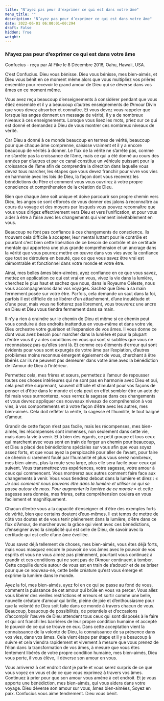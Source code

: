 ```yaml
---
title: "N’ayez pas peur d’exprimer ce qui est dans votre âme"
menu_title: ""
description: "N’ayez pas peur d’exprimer ce qui est dans votre âme"
date: 2022-06-01 06:00:01+00:294
draft: False
hidden: True
weight:
---
```

### N’ayez pas peur d’exprimer ce qui est dans votre âme

Confucius - reçu par Al Fike le 8 Décembre 2016, Oahu, Hawaii, USA.

C’est Confucius. Dieu vous bénisse. Dieu vous bénisse, mes bien-aimés, et Dieu vous bénit en ce moment même alors que vous multipliez vos prières ensemble pour recevoir le grand amour de Dieu qui se déverse dans vos âmes en ce moment même.

Vous avez reçu beaucoup d’enseignements à considérer pendant que vous étiez ensemble et il y a beaucoup d’autres enseignements de l’Amour Divin que vous devez absorber et connaître. Et vous devez vous rappeler que lorsque les anges donnent un message de vérité, il y a de nombreux niveaux à ces enseignements. Lorsque vous lisez les mots, priez sur ce qui est donné et demandez à Dieu de vous montrer ces nombreux niveaux de vérité.

Car Dieu a donné à ce monde beaucoup en termes de vérité, beaucoup pour que chaque âme comprenne, saisisse vraiment et il y a encore beaucoup de vérités à donner. Le flux de la vérité ne s’arrête pas, comme ne s’arrête pas la croissance de l’âme, mais ce qui a été donné au cours des années par d’autres et par ce canal constitue un véhicule puissant pour la croissance de l’âme afin de comprendre la direction dans laquelle vous devez tous marcher, les étapes que vous devez franchir pour vivre vos vies en harmonie avec les lois de Dieu, la façon dont vous recevrez les bénédictions du Père et comment vous vous ouvrirez à votre propre conscience et compréhension de la création de Dieu.

Bien que chaque âme soit unique et doive parcourir son propre chemin vers Dieu, les anges se sont efforcés de vous donner des jalons à reconnaître au cours du voyage et des moyens par lesquels vous pouvez reconnaître que vous vous dirigez effectivement vers Dieu et vers l’unification, et pour vous aider à être à l’aise avec les changements qui viennent inévitablement en vous.

Beaucoup ne font pas confiance à ces changements de conscience. Ils trouvent cela difficile à accepter, leur mental luttant pour le contrôle et pourtant c’est bien cette libération de ce besoin de contrôle et de certitude mentale qui apportera une plus grande compréhension et un ancrage dans la vérité que vous pourrez mettre en œuvre dans vos vies avec la confiance que tout se déroulera en beauté, que ce que vous savez être vrai est démontrable et fonctionnel dans votre monde et votre être.

Ainsi, mes belles âmes bien-aimées, ayez confiance en ce que vous savez, mettez en application ce qui est vrai en vous, vivez la vie dans la lumière, cherchez le plus haut et sachez que nous, dans le Royaume Céleste, nous vous accompagnerons dans vos voyages. Sachez que Dieu a sa main fermement posée sur votre être. Parfois, cela demande un saut dans la foi, parfois il est difficile de se libérer d’un attachement, d’une inquiétude et d’une peur, mais vous ne flotterez pas librement, vous trouverez une ancre en Dieu et Dieu vous tiendra fermement dans sa main.

Il n’y a rien à craindre sur le chemin de Dieu et même si ce chemin peut vous conduire à des endroits inattendus en vous-même et dans votre vie, Dieu orchestre votre guérison et l’expansion de vos âmes. Il vous donne ce dont vous avez besoin pour marcher dans la lumière et pour la plupart d’entre vous il y a des conditions en vous qui sont si subtiles que vous ne reconnaissez pas qu’elles sont là. Et comme ces éléments d’erreur qui sont évidents pour vous sont expurgés de votre âme par l’expiation, d’autres problèmes moins reconnus émergent également de vous, cherchant à être libérés car ils ne peuvent pas demeurer dans votre âme avec la bénédiction de l’Amour de Dieu à l’intérieur.

Permettez cela, mes frères et sœurs, permettez à l’amour de repousser toutes ces choses intérieures qui ne sont pas en harmonie avec Dieu et oui, cela peut être surprenant, souvent difficile et stimulant pour vos façons de penser et d’être dans le monde et cela peut en effet sembler être un acte de foi mais vous surmonterez, vous verrez la sagesse dans ces changements et vous devrez appliquer ces nouveaux niveaux de compréhension à vos vies, à vos comportements et à votre façon d’être avec les autres, mes bien-aimés. Cela doit refléter la vérité, la sagesse et l’humilité, le tout baigné d’amour.

Grandir de cette façon n’est pas facile, mais les récompenses, mes bien-aimés, les récompenses sont immenses, non seulement dans cette vie, mais dans la vie à venir. Et à bien des égards, ce petit groupe et tous ceux qui marchent avec vous sont en train de forger un chemin pour beaucoup, et Dieu a placé des bénédictions spéciales sur vous afin que vous soyez assez forts, et que vous ayez la perspicacité pour aller de l’avant, pour faire ce chemin si rarement foulé par l’humanité et plus vous serez nombreux, mes bien-aimés, plus la route sera large, plus elle sera facile pour ceux qui suivent. Vous transmettrez vos expériences, votre sagesse, votre amour à ceux qui commencent. Vous montrerez aux autres comment faire face aux changements à venir. Vous vous tiendrez debout dans la lumière et direz : *« Je sais comment nous pouvons être dans la lumière et utiliser ce qui se passe autour de nous. Pour augmenter la lumière de ce monde »* et cette sagesse sera donnée, mes frères, cette compréhension coulera en vous facilement et magnifiquement.

Chacun d’entre vous a la capacité d’enseigner et d’être des exemples forts de vérité, bien que certains doutent d’eux-mêmes. Il est temps de mettre de côté vos doutes et de vous tenir pleinement dans la lumière, d’être dans ce flux d’Amour, de marcher avec la grâce qui vient avec ces bénédictions, d’enseigner avec la simplicité qui est celle de Dieu, de savoir avec la certitude qui est celle d’une âme éveillée.

Vous savez déjà tellement de choses, mes bien-aimés, vous êtes déjà forts, mais vous masquez encore le pouvoir de vos âmes avec le pouvoir de vos esprits et vous ne vous aimez pas pleinement, pourtant vous continuez à grandir et ces conditions qui ne sont pas de l’Amour continuent à tomber. Cette coquille durcie autour de vous est en train de s’adoucir et de se briser pour que ce nouveau-né, cette belle créature qu’est vous émerge et exprime la lumière dans le monde.

Ayez la foi, mes bien-aimés, ayez foi en ce qui se passe au fond de vous, comment la puissance de cet amour qui brûle en vous va percer. Vous allez vous libérer des vieilles restrictions et erreurs et sortir comme une belle, nouvelle créature d’amour qui brille, pleine de joie et d’enthousiasme pour que la volonté de Dieu soit faite dans ce monde à travers chacun de vous. Beaucoup, beaucoup de possibilités, de potentiels et d’occasions d’accomplir l’œuvre de Dieu attendent tous ceux qui sont disposés à le faire et qui ont franchi les barrières de leur propre condition humaine et accepté le pouvoir de ce qui se trouve en eux. Dans cette acceptation vient la connaissance de la volonté de Dieu, la connaissance de sa présence dans vos vies, dans vos âmes. Cela vient étape par étape et il y a beaucoup à suivre et cela viendra rapidement et vivement à mesure que vous prenez de l’élan dans la transformation de vos âmes, à mesure que vous êtes lentement libérés de votre propre condition humaine, mes bien-aimés, Dieu vous porte, il vous élève, il déverse son amour en vous.

Vous arriverez à cet endroit dont je parle et vous serez surpris de ce que vous voyez en vous et de ce que vous exprimez à travers vos âmes. Continuez à prier pour que son amour vous amène à cet endroit. Et je vous apporte une bénédiction, mes bien-aimés, qui vous aidera dans votre voyage. Dieu déverse son amour sur vous, âmes bien-aimées, Soyez en paix. Confucius vous aime tendrement. Dieu vous bénit.
